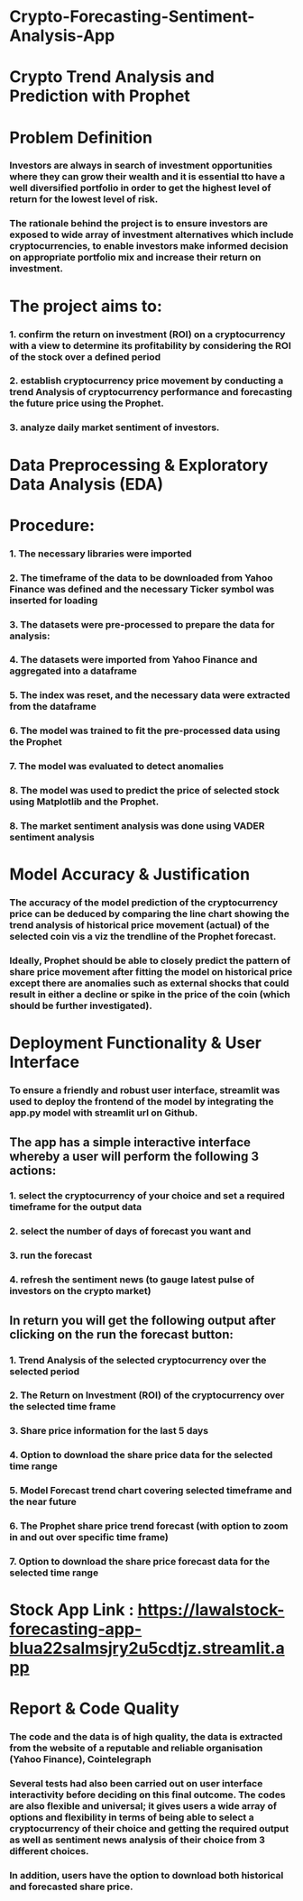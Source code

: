 # Crypto-Forecasting-Sentiment-Analysis-App

# Crypto Trend Analysis and Prediction with Prophet

# Problem Definition
### Investors are always in search of investment opportunities where they can grow their wealth and it is essential tto have a well diversified portfolio in order to get the highest level of return for the lowest level of risk. 

### The rationale behind the project is to ensure investors are exposed to wide array of investment alternatives which include cryptocurrencies, to enable investors make informed decision on appropriate portfolio mix and increase their return on investment.

# The project aims to:
### 1. confirm the return on investment (ROI) on a cryptocurrency with a view to determine its profitability by considering the ROI of the stock over a defined period
### 2. establish cryptocurrency price movement by conducting a trend Analysis of cryptocurrency performance and forecasting the future price using the Prophet.
### 3. analyze daily market sentiment of investors.

# Data Preprocessing & Exploratory Data Analysis (EDA)
# Procedure:
### 1. The necessary libraries were imported
### 2. The timeframe of the data to be downloaded from Yahoo Finance was defined and the necessary Ticker symbol was inserted for loading
### 3. The datasets were pre-processed to prepare the data for analysis:
### 4. The datasets were imported from Yahoo Finance and aggregated into a dataframe
### 5. The index was reset, and the necessary data were extracted from the dataframe
### 6. The model was trained to fit the pre-processed data using the Prophet
### 7. The model was evaluated to detect anomalies
### 8. The model was used to predict the price of selected stock using Matplotlib and the Prophet.
### 8. The market sentiment analysis was done using VADER sentiment analysis


# Model Accuracy & Justification
### The accuracy of the model prediction of the cryptocurrency price can be deduced by comparing the line chart showing the trend analysis of historical price movement (actual) of the selected coin vis a viz the trendline of the Prophet forecast. 
### Ideally, Prophet should be able to closely predict the pattern of share price movement after fitting the model on historical price except there are anomalies such as external shocks that could result in either a decline or spike in the price of the coin (which should be further investigated). 

# Deployment Functionality & User Interface
### To ensure a friendly and robust user interface, streamlit was used to deploy the frontend of the model by integrating the app.py model with streamlit url on Github. 

## The app has a simple interactive interface whereby a user will perform the following 3 actions:
### 1.	select the cryptocurrency of your choice and set a required timeframe for the output data
### 2.	select the number of days of forecast you want and
### 3.	run the forecast
### 4.	refresh the sentiment news (to gauge latest pulse of investors on the crypto market)

## In return you will get the following output after clicking on the run the forecast button:
### 1.	Trend Analysis of the selected cryptocurrency over the selected period
### 2.	The Return on Investment (ROI) of the cryptocurrency over the selected time frame
### 3.	Share price information for the last 5 days
### 4.	Option to download the share price data for the selected time range
### 5.	Model Forecast trend chart covering selected timeframe and the near future
### 6.	The Prophet share price trend forecast (with option to zoom in and out over specific time frame)
### 7.	Option to download the share price forecast data for the selected time range

# Stock App Link : https://lawalstock-forecasting-app-blua22salmsjry2u5cdtjz.streamlit.app

# Report & Code Quality
### The code and the data is of high quality, the data is extracted from the website of a reputable and reliable organisation (Yahoo Finance), Cointelegraph

### Several tests had also been carried out on user interface interactivity before deciding on this final outcome. The codes are also flexible and universal; it gives users a wide array of options and flexibility in terms of being able to select a cryptocurrency of their choice and getting the required output as well as sentiment news analysis of their choice from 3 different choices. 
### In addition, users have the option to download both historical and forecasted share price.
